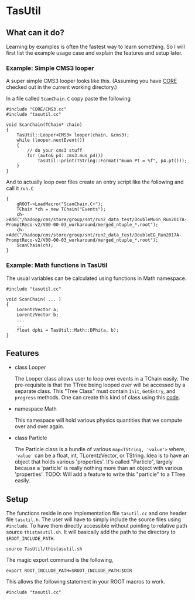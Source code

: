 # TasUtil

## What can it do?

Learning by examples is often the fastest way to learn something.
So I will first list the example usage case and explain the features and setup later.

### Example: Simple CMS3 looper

A super simple CMS3 looper looks like this. (Assuming you have [CORE](https://github.com/cmstas/CORE/) checked out in the current working directory.)

In a file called ```ScanChain.C``` copy paste the following

    #include "CORE/CMS3.cc"
    #include "tasutil.cc"

    void ScanChain(TChain* chain)
    {
        TasUtil::Looper<CMS3> looper(chain, &cms3);
        while (looper.nextEvent())
        {
            // do your cms3 stuff
            for (auto& p4: cms3.mus_p4())
                TasUtil::print(TString::Format("muon Pt = %f", p4.pt()));
        }
    }

And to actually loop over files create an entry script like the following and call it ```run.C```

    {
        gROOT->LoadMacro("ScanChain.C+");
        TChain *ch = new TChain("Events");
        ch->Add("/hadoop/cms/store/group/snt/run2_data_test/DoubleMuon_Run2017A-PromptReco-v2/V00-00-03_workaround/merged_ntuple_*.root");
        ch->Add("/hadoop/cms/store/group/snt/run2_data_test/DoubleEG_Run2017A-PromptReco-v2/V00-00-03_workaround/merged_ntuple_*.root");
        ScanChain(ch);
    }

### Example: Math functions in TasUtil

The usual variables can be calculated using functions in Math namespace.

    #include "tasutil.cc"

    void ScanChain( ... )
    {
        LorentzVector a;
        LorentzVector b;
        ...
        ...
        float dphi = TasUtil::Math::DPhi(a, b);
    }

## Features

- class Looper

   The Looper class allows user to loop over events in a TChain easily.
   The pre-requisite is that the TTree being looped over will be accessed by a separate class.
   This "Tree Class" must contain ```Init```, ```GetEntry```, and ```progress``` methods.
   One can create this kind of class using this [code](https://github.com/cmstas/Software/blob/master/makeCMS3ClassFiles/makeCMS3ClassFiles.C).

- namespace Math

   This namespace will hold various physics quantities that we compute over and over again.

- class Particle

   The Particle class is a bundle of various ```map<TString, 'value'>``` where, ```'value'``` can be a float, int, TLorentzVector, or TString.
   Idea is to have an object that holds various 'properties'.
   It's called "Particle", largely because a 'particle' is really nothing more than an object with various 'properties'.
   TODO: Will add a feature to write this "particle" to a TTree easily.

## Setup

The functions reside in one implementation file ```tasutil.cc``` and one header file ```tasutil.h```.
The user will have to simply include the source files using ```#include```.
To have them directly accessible without pointing to relative path source ```thistasutil.sh```.
It will basically add the path to the directory to ```$ROOT_INCLUDE_PATH```.

    source TasUtil/thistasutil.sh

The magic export command is the following,

    export ROOT_INCLUDE_PATH=$ROOT_INCLUDE_PATH:$DIR

This allows the following statement in your ROOT macros to work.

    #include "tasutil.cc"


